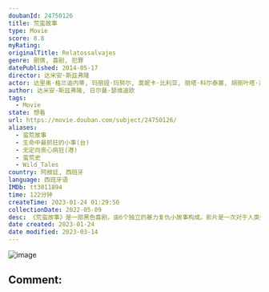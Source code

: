 ```yaml
---
doubanId: 24750126
title: 荒蛮故事
type: Movie
score: 8.8
myRating: 
originalTitle: Relatossalvajes
genre: 剧情, 喜剧, 犯罪
datePublished: 2014-05-17
director: 达米安·斯兹弗隆
actor: 达里奥·格兰迪内蒂, 玛丽娅·玛努尔, 莫妮卡·比利亚, 丽塔·科尔泰塞, 胡丽叶塔·泽尔贝伯格, 凯撒·博尔东, 莱昂纳多·斯巴拉格利亚, 沃尔特·多纳多, 里卡多·达林, 南希·杜普拉, 奥斯卡·马丁内兹, 玛莉亚·奥内托, 奥斯马·努涅斯, 赫尔曼·德·席尔瓦, 艾丽卡·里瓦斯, 地亚哥·詹蒂莱, 玛格丽塔·莫菲诺, undefined
author: 达米安·斯兹弗隆, 日尔曼·瑟维迪欧
tags:
  - Movie
state: 想看
url: https://movie.douban.com/subject/24750126/
aliases:
  - 蛮荒故事
  - 生命中最抓狂的小事(台)
  - 无定向丧心病狂(港)
  - 蛮荒史
  - Wild_Tales
country: 阿根廷, 西班牙
language: 西班牙语
IMDb: tt3011894
time: 122分钟
createTime: 2023-01-24 01:29:56
collectionDate: 2022-05-09
desc: 《荒蛮故事》是一部黑色喜剧，由6个独立的暴力复仇小故事构成。影片是一次对于人类失控行径的颠覆性创作，从怪异的幽默感，独特的画面和大胆的配乐，到对于身处绝境的普通人这一题材的偏爱，都可以清晰地看到南美鬼...
date created: 2023-01-24
date modified: 2023-03-14
---
```


![image](p2584519452.jpg)

Comment:
---
